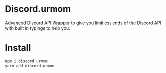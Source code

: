 # Discord.urmom
Advanced Discord API Wrapper to give you limitless ends of the Discord API with built in typings to help you.



# Install 
```bash
npm i discord.urmom
yarn add discord.urmom
```